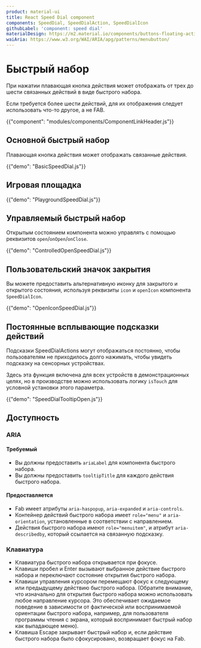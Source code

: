 ```yaml
---
product: material-ui
title: React Speed Dial component
components: SpeedDial, SpeedDialAction, SpeedDialIcon
githubLabel: 'component: speed dial'
materialDesign: https://m2.material.io/components/buttons-floating-action-button#types-of-transitions
waiAria: https://www.w3.org/WAI/ARIA/apg/patterns/menubutton/
---
```


# Быстрый набор <meta data-oversett="" data-original-text="Speed Dial">

<p class="description">При нажатии плавающая кнопка действия может отображать от трех до шести связанных действий в виде быстрого набора.</p>

Если требуется более шести действий, для их отображения следует использовать что-то другое, а не FAB.

{{"component": "modules/components/ComponentLinkHeader.js"}}

## Основной быстрый набор <meta data-oversett="" data-original-text="Basic speed dial">

Плавающая кнопка действия может отображать связанные действия.

{{"demo": "BasicSpeedDial.js"}}

## Игровая площадка <meta data-oversett="" data-original-text="Playground">

{{"demo": "PlaygroundSpeedDial.js"}}

## Управляемый быстрый набор <meta data-oversett="" data-original-text="Controlled speed dial">

Открытым состоянием компонента можно управлять с помощью реквизитов `open`/`onOpen`/`onClose`.

{{"demo": "ControlledOpenSpeedDial.js"}}

## Пользовательский значок закрытия <meta data-oversett="" data-original-text="Custom close icon">

Вы можете предоставить альтернативную иконку для закрытого и открытого состояния, используя реквизиты `icon` и `openIcon` компонента `SpeedDialIcon`.

{{"demo": "OpenIconSpeedDial.js"}}

## Постоянные всплывающие подсказки действий <meta data-oversett="" data-original-text="Persistent action tooltips">

Подсказки SpeedDialActions могут отображаться постоянно, чтобы пользователям не приходилось долго нажимать, чтобы увидеть подсказку на сенсорных устройствах.

Здесь эта функция включена для всех устройств в демонстрационных целях, но в производстве можно использовать логику `isTouch` для условной установки этого параметра.

{{"demo": "SpeedDialTooltipOpen.js"}}

## Доступность <meta data-oversett="" data-original-text="Accessibility">

### ARIA <meta data-oversett="" data-original-text="ARIA">

#### Требуемый <meta data-oversett="" data-original-text="Required">

-   Вы должны предоставить `ariaLabel` для компонента быстрого набора.
-   Вы должны предоставить `tooltipTitle` для каждого действия быстрого набора.

#### Предоставляется <meta data-oversett="" data-original-text="Provided">

-   Fab имеет атрибуты `aria-haspopup`, `aria-expanded` и `aria-controls`.
-   Контейнер действий быстрого набора имеет `role="menu"` и `aria-orientation`, установленные в соответствии с направлением.
-   Действия быстрого набора имеют `role="menuitem"`, и атрибут `aria-describedby`, который ссылается на связанную подсказку.

### Клавиатура <meta data-oversett="" data-original-text="Keyboard">

-   Клавиатура быстрого набора открывается при фокусе.
-   Клавиши пробел и Enter вызывают выбранное действие быстрого набора и переключают состояние открытия быстрого набора.
-   Клавиши управления курсором перемещают фокус к следующему или предыдущему действию быстрого набора. (Обратите внимание, что изначально для открытия быстрого набора можно использовать любое направление курсора. Это обеспечивает ожидаемое поведение в зависимости от фактической или воспринимаемой ориентации быстрого набора, например, для пользователя программы чтения с экрана, который воспринимает быстрый набор как выпадающее меню).
-   Клавиша Escape закрывает быстрый набор и, если действие быстрого набора было сфокусировано, возвращает фокус на Fab.
